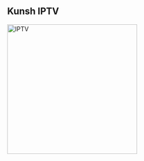 ## Kunsh IPTV
[<img align="left" alt="IPTV" width="300px" src="https://kunsh13.github.io/iptv/img/welcome1.jpg" />][youtube]


[youtube]: https://kunsh13.github.io/iptv/
